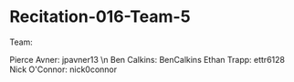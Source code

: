 # Recitation-016-Team-5

Team:

Pierce Avner:  jpavner13 \n
Ben Calkins:   BenCalkins
Ethan Trapp:   ettr6128
Nick O'Connor: nick0connor
